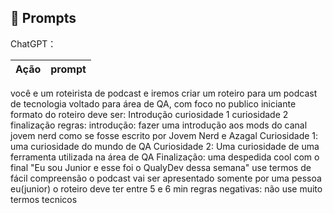 ## 🧠 Prompts


ChatGPT：

|   Ação   | prompt                                                                                                                                                                                                                                                                         |
| :------: | ------------------------------------------------------------------------------------------------------------------------------------------------------------------------------------------------------------------------------------------------------------------------------ |
você e um roteirista de podcast e iremos criar um roteiro para um podcast de tecnologia voltado para área de QA, com foco no publico iniciante formato do roteiro deve ser: Introdução curiosidade 1 curiosidade 2 finalização
regras: introdução: fazer uma introdução aos mods do canal jovem nerd como se fosse escrito por Jovem Nerd e Azagal Curiosidade 1: uma curiosidade do mundo de QA Curiosidade 2: Uma curiosidade de uma ferramenta utilizada na área de QA Finalização: uma despedida cool com o final "Eu sou Junior e esse foi o QualyDev dessa semana" use termos de fácil compreensão o podcast vai ser apresentado somente por uma pessoa eu(junior) o roteiro deve ter entre 5 e 6 min
regras negativas: não use muito termos tecnicos


